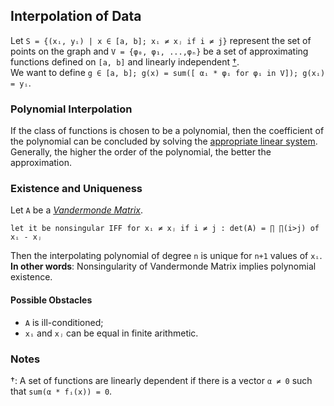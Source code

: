 ## Interpolation of Data
Let `S = {(xᵢ, yᵢ) | x ∈ [a, b]; xᵢ ≠ xⱼ if i ≠ j}` represent the set of points on the graph and 
`V = {φ₀, φ₁, ...,φₙ}` be a set of approximating functions defined on `[a, b]` and linearly independent [†](/articles/nonlin/interp.md#notes).  
We want to define `g ∈ [a, b]; g(x) = sum([ αᵢ * φᵢ for φᵢ in V]); g(xᵢ) = yᵢ`.  

### Polynomial Interpolation
If the class of functions is chosen to be a polynomial, then the coefficient of the polynomial can be concluded
by solving the [appropriate linear system](/articles/nonlin/best.md#best-fit-polynomials).  
Generally, the higher the order of the polynomial,
the better the approximation.  

### Existence and Uniqueness
Let `A` be a [*Vandermonde Matrix*](https://www.wikiwand.com/en/Vandermonde_matrix).
```applescript
let it be nonsingular IFF for xᵢ ≠ xⱼ if i ≠ j : det(A) = ∏ ∏(i>j) of xᵢ - xⱼ
```  
Then the interpolating polynomial of degree `n` is unique for `n+1` values of `xᵢ`.  
**In other words**: Nonsingularity of Vandermonde Matrix implies polynomial existence.  

#### Possible Obstacles
* `A` is ill-conditioned;  
* `xᵢ` and `xⱼ` can be equal in finite arithmetic.  

### Notes
†: A set of functions are linearly dependent if there is a vector `α ≠ 0` such that `sum(α * fᵢ(x)) = 0`.
